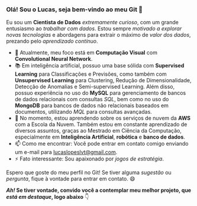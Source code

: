 ### Olá! Sou o Lucas, seja bem-vindo ao meu Git 👋

Eu sou um **Cientista de Dados** *extremamente curioso*, com um grande entusiasmo ao *trabalhar com dados*. Estou sempre *motivado a explorar novas tecnologias* e abordagens para extrair o máximo de *valor dos dados*, prezando pelo *aprendizado contínuo*.

- 🔭 Atualmente, meu foco está em **Computação Visual** com **Convolutional Neural Network**.
- 📚 Em inteligência artificial, possuo uma base sólida com **Supervised Learning** para Classificações e Previsões, como também com **Unsupervised Learning** para Clustering, Redução de Dimensionalidade, Detecção de Anomalias e Semi-supervised Learning. Além disso, possuo experiência no uso do **MySQL** para gerenciamento de bancos de dados relacionais com consultas *SQL*, bem como no uso do **MongoDB** para bancos de dados não relacionais baseados em documentos, utilizando *MQL* para consultas avançadas.
- 🌱 No momento, estou aprendendo sobre os serviços de nuvem da **AWS** com a Escola da Nuvem. Também estou em constante aprendizado de diversos assuntos, graças ao Mestrado em Ciência da Computação, especialmente em **Inteligência Artificial**, **robótica** e **banco de dados**.
- 📫 Como me encontrar: Você pode entrar em contato comigo enviando um e-mail para lucaslopeslvt@gmail.com.
- ⚡ Fato interessante: Sou apaixonado por *jogos de estratégia*.

Espero que goste do meu perfil no Git! Se tiver alguma *sugestão* ou *pergunta*, fique à vontade para entrar em contato. 😄

***Ah!* Se tiver vontade, convido você a contemplar meu melhor projeto, que *está em destaque*, logo abaixo** 👇
